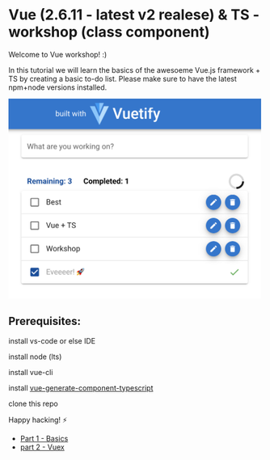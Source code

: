 # Vue (2.6.11 - latest v2 realese) & TS - workshop (class component)
Welcome to Vue workshop! :)

In this tutorial we will learn the basics of the awesoeme Vue.js framework + TS by creating a basic to-do list.
Please make sure to have the latest npm+node versions installed.

<img src='./img/todo.png' alt='database' width='500' />


## Prerequisites:
   install vs-code or else IDE
   
   install node (lts)
   
   install vue-cli
   
   install [vue-generate-component-typescript]( https://github.com/Kamar-Meddah/vue-generate-component-typescript)
   
   clone this repo

Happy hacking! ⚡️


- [Part 1 - Basics](./part-1(basics).md)
- [part 2 - Vuex](./part-2(Vuex).md)

